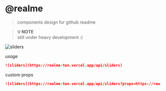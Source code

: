 # @realme
> components design for github readme



> **💡 NOTE**  
still under heavy development :(

[sliders]: https://realme-ten.vercel.app/api/sliders

![sliders]

*usage*

```markdown
![sliders](https://realme-ten.vercel.app/api/sliders)
```

custom props

```markdown
![sliders](https://realme-ten.vercel.app/api/sliders?props=https://raw.githubusercontent.com/JiangWeixian/realme/master/assets/sliders.json)
```
